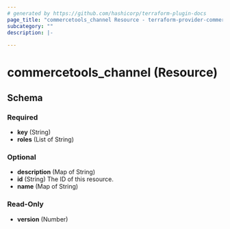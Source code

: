 ```yaml
---
# generated by https://github.com/hashicorp/terraform-plugin-docs
page_title: "commercetools_channel Resource - terraform-provider-commercetools"
subcategory: ""
description: |-
  
---
```


# commercetools_channel (Resource)





<!-- schema generated by tfplugindocs -->
## Schema

### Required

- **key** (String)
- **roles** (List of String)

### Optional

- **description** (Map of String)
- **id** (String) The ID of this resource.
- **name** (Map of String)

### Read-Only

- **version** (Number)


